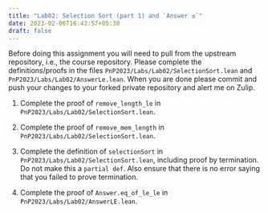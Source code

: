 ```yaml
---
title: "Lab02: Selection Sort (part 1) and `Answer ≤`"
date: 2023-02-06T16:43:57+05:30
draft: false
---
```


Before doing this assignment you will need to pull from the upstream repository, i.e., the course repository. Please complete the definitions/proofs in the files `PnP2023/Labs/Lab02/SelectionSort.lean` and `PnP2023/Labs/Lab02/AnswerLe.lean`. When you are done please commit and push your changes to your forked private repository and alert me on Zulip.

1. Complete the proof of `remove_length_le` in `PnP2023/Labs/Lab02/SelectionSort.lean`.

2. Complete the proof of `remove_mem_length` in `PnP2023/Labs/Lab02/SelectionSort.lean`.

3. Complete the definition of `selectionSort` in `PnP2023/Labs/Lab02/SelectionSort.lean`, including proof by termination. Do not make this a `partial def`. Also ensure that there is no error saying that you failed to prove termination.

4. Complete the proof of `Answer.eq_of_le_le` in `PnP2023/Labs/Lab02/AnswerLE.lean`.
